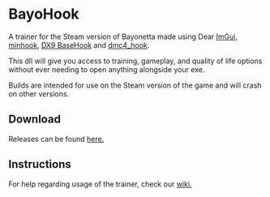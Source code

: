 # BayoHook
A trainer for the Steam version of Bayonetta made using Dear [ImGui](https://github.com/ocornut/imgui), [minhook](https://github.com/TsudaKageyu/minhook), [DX9 BaseHook](https://github.com/rdbo/DX9-BaseHook) and [dmc4_hook](https://github.com/muhopensores/dmc4_hook).

This dll will give you access to training, gameplay, and quality of life options without ever needing to open anything alongside your exe.

Builds are intended for use on the Steam version of the game and will crash on other versions.

## Download
Releases can be found [here.](https://github.com/SSSiyan/BayoHook/releases)

## Instructions
For help regarding usage of the trainer, check our [wiki.](https://github.com/SSSiyan/BayoHook/wiki)
